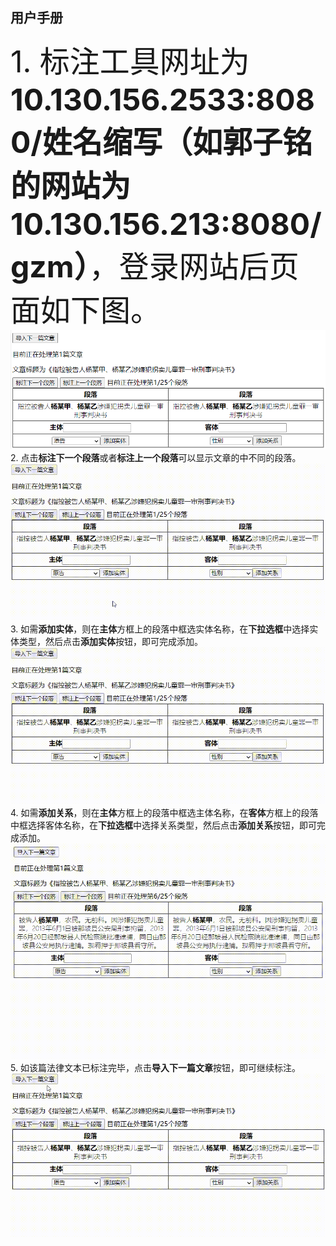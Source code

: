 ## 用户手册
<font size=7>1. 标注工具网址为**10.130.156.2533:8080/姓名缩写（如郭子铭的网站为10.130.156.213:8080/gzm）**，登录网站后页面如下图。</font>
<img src="图片1.png" alt="show" />
2. 点击**标注下一个段落**或者**标注上一个段落**可以显示文章的中不同的段落。
<img src="1.gif" alt="show" />
3. 如需**添加实体**，则在**主体**方框上的段落中框选实体名称，在**下拉选框**中选择实体类型，然后点击**添加实体**按钮，即可完成添加。
<img src="2.gif" alt="show" />
4. 如需**添加关系**，则在**主体**方框上的段落中框选主体名称，在**客体**方框上的段落中框选择客体名称，在**下拉选框**中选择关系类型，然后点击**添加关系**按钮，即可完成添加。
<img src="3.gif" alt="show" />
5. 如该篇法律文本已标注完毕，点击**导入下一篇文章**按钮，即可继续标注。
<img src="4.gif" alt="show" />
